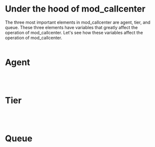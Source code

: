 # Under the hood of mod_callcenter

The three most important elements in mod_callcenter are agent, tier, and queue.
These three elements have variables that greatly affect the operation of mod_callcenter. Let's see how these variables affect the operation of mod_callcenter.
<br><br>

# Agent
<br><br>


# Tier
<br><br>

# Queue
<br>
